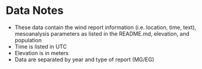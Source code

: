 # Data Notes
* These data contain the wind report information (i.e. location, time, text), mesoanalysis parameters as listed in the README.md, elevation, and population
* Time is listed in UTC
* Elevation is in meters
* Data are separated by year and type of report (MG/EG)
